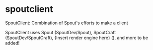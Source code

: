 spoutclient
===========

SpoutClient: Combination of Spout's efforts to make a client

SpoutClient uses Spout (SpoutDev/Spout), SpoutCraft (SpoutDev/SpoutCraft), {Insert render engine here} (), and more to be added!

